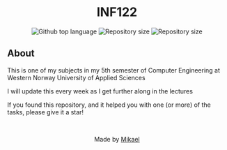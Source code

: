 <h1 align="center">INF122</h1>

<p align="center">
  <img alt="Github top language" src="https://img.shields.io/github/languages/top/aare-mikael/INF122">

  <img alt="Repository size" src="https://img.shields.io/github/last-commit/aare-mikael/inf122">

  <img alt="Repository size" src="https://img.shields.io/github/repo-size/aare-mikael/inf122">
</p>


## About

This is one of my subjects in my 5th semester of Computer Engineering at Western Norway University of Applied Sciences

I will update this every week as I get further along in the lectures

If you found this repository, and it helped you with one (or more) of the tasks, please give it a star!

<br/>

<p align="center">
Made by <a href="https://github.com/aare-mikael" target="_blank">Mikael</a>
</p>
